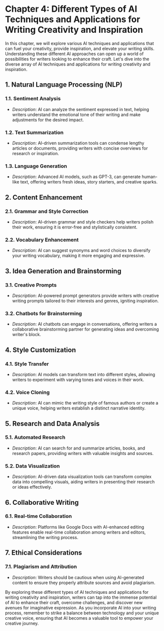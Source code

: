Chapter 4: Different Types of AI Techniques and Applications for Writing Creativity and Inspiration
===================================================================================================

In this chapter, we will explore various AI techniques and applications that can fuel your creativity, provide inspiration, and elevate your writing skills. Understanding these different AI approaches can open up a world of possibilities for writers looking to enhance their craft. Let's dive into the diverse array of AI techniques and applications for writing creativity and inspiration.

**1. Natural Language Processing (NLP)**
----------------------------------------

### 1.1. **Sentiment Analysis**

* *Description*: AI can analyze the sentiment expressed in text, helping writers understand the emotional tone of their writing and make adjustments for the desired impact.

### 1.2. **Text Summarization**

* *Description*: AI-driven summarization tools can condense lengthy articles or documents, providing writers with concise overviews for research or inspiration.

### 1.3. **Language Generation**

* *Description*: Advanced AI models, such as GPT-3, can generate human-like text, offering writers fresh ideas, story starters, and creative sparks.

**2. Content Enhancement**
--------------------------

### 2.1. **Grammar and Style Correction**

* *Description*: AI-driven grammar and style checkers help writers polish their work, ensuring it is error-free and stylistically consistent.

### 2.2. **Vocabulary Enhancement**

* *Description*: AI can suggest synonyms and word choices to diversify your writing vocabulary, making it more engaging and expressive.

**3. Idea Generation and Brainstorming**
----------------------------------------

### 3.1. **Creative Prompts**

* *Description*: AI-powered prompt generators provide writers with creative writing prompts tailored to their interests and genres, igniting inspiration.

### 3.2. **Chatbots for Brainstorming**

* *Description*: AI chatbots can engage in conversations, offering writers a collaborative brainstorming partner for generating ideas and overcoming writer's block.

**4. Style Customization**
--------------------------

### 4.1. **Style Transfer**

* *Description*: AI models can transform text into different styles, allowing writers to experiment with varying tones and voices in their work.

### 4.2. **Voice Cloning**

* *Description*: AI can mimic the writing style of famous authors or create a unique voice, helping writers establish a distinct narrative identity.

**5. Research and Data Analysis**
---------------------------------

### 5.1. **Automated Research**

* *Description*: AI can search for and summarize articles, books, and research papers, providing writers with valuable insights and sources.

### 5.2. **Data Visualization**

* *Description*: AI-driven data visualization tools can transform complex data into compelling visuals, aiding writers in presenting their research or ideas effectively.

**6. Collaborative Writing**
----------------------------

### 6.1. **Real-time Collaboration**

* *Description*: Platforms like Google Docs with AI-enhanced editing features enable real-time collaboration among writers and editors, streamlining the writing process.

**7. Ethical Considerations**
-----------------------------

### 7.1. **Plagiarism and Attribution**

* *Description*: Writers should be cautious when using AI-generated content to ensure they properly attribute sources and avoid plagiarism.

By exploring these different types of AI techniques and applications for writing creativity and inspiration, writers can tap into the immense potential of AI to enhance their craft, overcome challenges, and discover new avenues for imaginative expression. As you incorporate AI into your writing process, remember to strike a balance between technology and your unique creative voice, ensuring that AI becomes a valuable tool to empower your creative journey.
